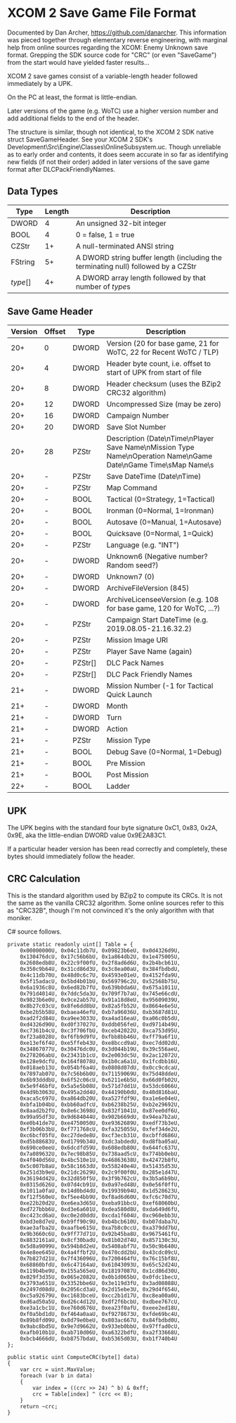 ﻿# XCOM 2 Save Game File Format

Documented by Dan Archer, https://github.com/danarcher. This information was
pieced together through elementary reverse engineering, with marginal help from
online sources regarding the XCOM: Enemy Unknown save format. Grepping the SDK
source code for "CRC" (or even "SaveGame") from the start would have yielded
faster results...

XCOM 2 save games consist of a variable-length header followed immediately by a
UPK.

On the PC at least, the format is little-endian.

Later versions of the game (e.g. WoTC) use a higher version number and add
additional fields to the end of the header.

The structure is similar, though not identical, to the XCOM 2 SDK native struct
SaveGameHeader. See your XCOM 2 SDK's
Development\Src\Engine\Classes\OnlineSubsystem.uc. Though unreliable as to early
order and contents, it does seem accurate in so far as identifying new fields
(if not their order) added in later versions of the save game format after
DLCPackFriendlyNames.

## Data Types

| Type     | Length | Description |
| -------- | ------ | ----------- |
| DWORD    | 4      | An unsigned 32-bit integer |
| BOOL     | 4      | 0 = false, 1 = true |
| CZStr    | 1+     | A null-terminated ANSI string |
| FString  | 5+     | A DWORD string buffer length (including the terminating null) followed by a CZStr |
| *type*[] | 4+     | A DWORD array length followed by that number of *type*s |

## Save Game Header

| Version | Offset | Type    | Description |
| ------- | ------ | ------- | ----------- |
| 20+     | 0      | DWORD   | Version (20 for base game, 21 for WoTC, 22 for Recent WoTC / TLP) |
| 20+     | 4      | DWORD   | Header byte count, i.e. offset to start of UPK from start of file |
| 20+     | 8      | DWORD   | Header checksum (uses the BZip2 CRC32 algorithm) |
| 20+     | 12     | DWORD   | Uncompressed Size (may be zero) |
| 20+     | 16     | DWORD   | Campaign Number |
| 20+     | 20     | DWORD   | Save Slot Number |
| 20+     | 28     | PZStr   | Description (Date\nTime\nPlayer Save Name\nMission Type Name\nOperation Name\nGame Date\nGame Time\sMap Name\s |
| 20+     | -      | PZStr   | Save DateTime (Date\nTime) |
| 20+     | -      | PZStr   | Map Command |
| 20+     | -      | BOOL    | Tactical (0=Strategy, 1=Tactical) |
| 20+     | -      | BOOL    | Ironman (0=Normal, 1=Ironman)|
| 20+     | -      | BOOL    | Autosave (0=Manual, 1=Autosave) |
| 20+     | -      | BOOL    | Quicksave (0=Normal, 1=Quick)|
| 20+     | -      | PZStr   | Language (e.g. "INT") |
| 20+     | -      | DWORD   | Unknown6 (Negative number? Random seed?) |
| 20+     | -      | DWORD   | Unknown7 (0) |
| 20+     | -      | DWORD   | ArchiveFileVersion (845) |
| 20+     | -      | DWORD   | ArchiveLicenseeVersion (e.g. 108 for base game, 120 for WoTC, ...?) |
| 20+     | -      | PZStr   | Campaign Start DateTime (e.g. 2019.08.05-21.16.32.2) |
| 20+     | -      | PZStr   | Mission Image URI |
| 20+     | -      | PZStr   | Player Save Name (again) |
| 20+     | -      | PZStr[] | DLC Pack Names |
| 20+     | -      | PZStr[] | DLC Pack Friendly Names |
| 21+     | -      | DWORD   | Mission Number (-1 for Tactical Quick Launch |
| 21+     | -      | DWORD   | Month |
| 21+     | -      | DWORD   | Turn |
| 21+     | -      | DWORD   | Action |
| 21+     | -      | PZStr   | Mission Type |
| 21+     | -      | BOOL    | Debug Save (0=Normal, 1=Debug) |
| 21+     | -      | BOOL    | Pre Mission |
| 21+     | -      | BOOL    | Post Mission |
| 22+     | -      | BOOL    | Ladder |

## UPK

The UPK begins with the standard four byte signature 0xC1, 0x83, 0x2A, 0x9E,
aka the little-endian DWORD value 0x9E2A83C1.

If a particular header version has been read correctly and completely, these
bytes should immediately follow the header.

## CRC Calculation

This is the standard algorithm used by BZip2 to compute its CRCs. It is not
the same as the vanilla CRC32 algorithm. Some online sources refer to this as
"CRC32B", though I'm not convinced it's the only algorithm with that moniker.

C# source follows.

    private static readonly uint[] Table = {
        0x00000000U, 0x04c11db7U, 0x09823b6eU, 0x0d4326d9U,
        0x130476dcU, 0x17c56b6bU, 0x1a864db2U, 0x1e475005U,
        0x2608edb8U, 0x22c9f00fU, 0x2f8ad6d6U, 0x2b4bcb61U,
        0x350c9b64U, 0x31cd86d3U, 0x3c8ea00aU, 0x384fbdbdU,
        0x4c11db70U, 0x48d0c6c7U, 0x4593e01eU, 0x4152fda9U,
        0x5f15adacU, 0x5bd4b01bU, 0x569796c2U, 0x52568b75U,
        0x6a1936c8U, 0x6ed82b7fU, 0x639b0da6U, 0x675a1011U,
        0x791d4014U, 0x7ddc5da3U, 0x709f7b7aU, 0x745e66cdU,
        0x9823b6e0U, 0x9ce2ab57U, 0x91a18d8eU, 0x95609039U,
        0x8b27c03cU, 0x8fe6dd8bU, 0x82a5fb52U, 0x8664e6e5U,
        0xbe2b5b58U, 0xbaea46efU, 0xb7a96036U, 0xb3687d81U,
        0xad2f2d84U, 0xa9ee3033U, 0xa4ad16eaU, 0xa06c0b5dU,
        0xd4326d90U, 0xd0f37027U, 0xddb056feU, 0xd9714b49U,
        0xc7361b4cU, 0xc3f706fbU, 0xceb42022U, 0xca753d95U,
        0xf23a8028U, 0xf6fb9d9fU, 0xfbb8bb46U, 0xff79a6f1U,
        0xe13ef6f4U, 0xe5ffeb43U, 0xe8bccd9aU, 0xec7dd02dU,
        0x34867077U, 0x30476dc0U, 0x3d044b19U, 0x39c556aeU,
        0x278206abU, 0x23431b1cU, 0x2e003dc5U, 0x2ac12072U,
        0x128e9dcfU, 0x164f8078U, 0x1b0ca6a1U, 0x1fcdbb16U,
        0x018aeb13U, 0x054bf6a4U, 0x0808d07dU, 0x0cc9cdcaU,
        0x7897ab07U, 0x7c56b6b0U, 0x71159069U, 0x75d48ddeU,
        0x6b93dddbU, 0x6f52c06cU, 0x6211e6b5U, 0x66d0fb02U,
        0x5e9f46bfU, 0x5a5e5b08U, 0x571d7dd1U, 0x53dc6066U,
        0x4d9b3063U, 0x495a2dd4U, 0x44190b0dU, 0x40d816baU,
        0xaca5c697U, 0xa864db20U, 0xa527fdf9U, 0xa1e6e04eU,
        0xbfa1b04bU, 0xbb60adfcU, 0xb6238b25U, 0xb2e29692U,
        0x8aad2b2fU, 0x8e6c3698U, 0x832f1041U, 0x87ee0df6U,
        0x99a95df3U, 0x9d684044U, 0x902b669dU, 0x94ea7b2aU,
        0xe0b41de7U, 0xe4750050U, 0xe9362689U, 0xedf73b3eU,
        0xf3b06b3bU, 0xf771768cU, 0xfa325055U, 0xfef34de2U,
        0xc6bcf05fU, 0xc27dede8U, 0xcf3ecb31U, 0xcbffd686U,
        0xd5b88683U, 0xd1799b34U, 0xdc3abdedU, 0xd8fba05aU,
        0x690ce0eeU, 0x6dcdfd59U, 0x608edb80U, 0x644fc637U,
        0x7a089632U, 0x7ec98b85U, 0x738aad5cU, 0x774bb0ebU,
        0x4f040d56U, 0x4bc510e1U, 0x46863638U, 0x42472b8fU,
        0x5c007b8aU, 0x58c1663dU, 0x558240e4U, 0x51435d53U,
        0x251d3b9eU, 0x21dc2629U, 0x2c9f00f0U, 0x285e1d47U,
        0x36194d42U, 0x32d850f5U, 0x3f9b762cU, 0x3b5a6b9bU,
        0x0315d626U, 0x07d4cb91U, 0x0a97ed48U, 0x0e56f0ffU,
        0x1011a0faU, 0x14d0bd4dU, 0x19939b94U, 0x1d528623U,
        0xf12f560eU, 0xf5ee4bb9U, 0xf8ad6d60U, 0xfc6c70d7U,
        0xe22b20d2U, 0xe6ea3d65U, 0xeba91bbcU, 0xef68060bU,
        0xd727bbb6U, 0xd3e6a601U, 0xdea580d8U, 0xda649d6fU,
        0xc423cd6aU, 0xc0e2d0ddU, 0xcda1f604U, 0xc960ebb3U,
        0xbd3e8d7eU, 0xb9ff90c9U, 0xb4bcb610U, 0xb07daba7U,
        0xae3afba2U, 0xaafbe615U, 0xa7b8c0ccU, 0xa379dd7bU,
        0x9b3660c6U, 0x9ff77d71U, 0x92b45ba8U, 0x9675461fU,
        0x8832161aU, 0x8cf30badU, 0x81b02d74U, 0x857130c3U,
        0x5d8a9099U, 0x594b8d2eU, 0x5408abf7U, 0x50c9b640U,
        0x4e8ee645U, 0x4a4ffbf2U, 0x470cdd2bU, 0x43cdc09cU,
        0x7b827d21U, 0x7f436096U, 0x7200464fU, 0x76c15bf8U,
        0x68860bfdU, 0x6c47164aU, 0x61043093U, 0x65c52d24U,
        0x119b4be9U, 0x155a565eU, 0x18197087U, 0x1cd86d30U,
        0x029f3d35U, 0x065e2082U, 0x0b1d065bU, 0x0fdc1becU,
        0x3793a651U, 0x3352bbe6U, 0x3e119d3fU, 0x3ad08088U,
        0x2497d08dU, 0x2056cd3aU, 0x2d15ebe3U, 0x29d4f654U,
        0xc5a92679U, 0xc1683bceU, 0xcc2b1d17U, 0xc8ea00a0U,
        0xd6ad50a5U, 0xd26c4d12U, 0xdf2f6bcbU, 0xdbee767cU,
        0xe3a1cbc1U, 0xe760d676U, 0xea23f0afU, 0xeee2ed18U,
        0xf0a5bd1dU, 0xf464a0aaU, 0xf9278673U, 0xfde69bc4U,
        0x89b8fd09U, 0x8d79e0beU, 0x803ac667U, 0x84fbdbd0U,
        0x9abc8bd5U, 0x9e7d9662U, 0x933eb0bbU, 0x97ffad0cU,
        0xafb010b1U, 0xab710d06U, 0xa6322bdfU, 0xa2f33668U,
        0xbcb4666dU, 0xb8757bdaU, 0xb5365d03U, 0xb1f740b4U
    };

    public static uint ComputeCRC(byte[] data)
    {
        var crc = uint.MaxValue;
        foreach (var b in data)
        {
            var index = ((crc >> 24) ^ b) & 0xff;
            crc = Table[index] ^ (crc << 8);
        }
        return ~crc;
    }
